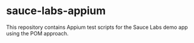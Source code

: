 # sauce-labs-appium
This repository contains Appium test scripts for the Sauce Labs demo app using the POM approach.
